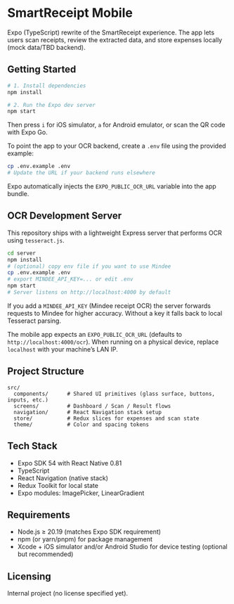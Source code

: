 # SmartReceipt Mobile

Expo (TypeScript) rewrite of the SmartReceipt experience. The app lets users scan receipts, review the extracted data, and store expenses locally (mock data/TBD backend).

## Getting Started

```bash
# 1. Install dependencies
npm install

# 2. Run the Expo dev server
npm start
```

Then press `i` for iOS simulator, `a` for Android emulator, or scan the QR code with Expo Go.

To point the app to your OCR backend, create a `.env` file using the provided example:

```bash
cp .env.example .env
# Update the URL if your backend runs elsewhere
```

Expo automatically injects the `EXPO_PUBLIC_OCR_URL` variable into the app bundle.

## OCR Development Server

This repository ships with a lightweight Express server that performs OCR using `tesseract.js`.

```bash
cd server
npm install
# (optional) copy env file if you want to use Mindee
cp .env.example .env
# export MINDEE_API_KEY=... or edit .env
npm start
# Server listens on http://localhost:4000 by default
```

If you add a `MINDEE_API_KEY` (Mindee receipt OCR) the server forwards requests to Mindee for higher accuracy. Without a key it falls back to local Tesseract parsing.

The mobile app expects an `EXPO_PUBLIC_OCR_URL` (defaults to `http://localhost:4000/ocr`). When running on a physical device, replace `localhost` with your machine’s LAN IP.

## Project Structure

```
src/
  components/      # Shared UI primitives (glass surface, buttons, inputs, etc.)
  screens/         # Dashboard / Scan / Result flows
  navigation/      # React Navigation stack setup
  store/           # Redux slices for expenses and scan state
  theme/           # Color and spacing tokens
```

## Tech Stack

- Expo SDK 54 with React Native 0.81
- TypeScript
- React Navigation (native stack)
- Redux Toolkit for local state
- Expo modules: ImagePicker, LinearGradient

## Requirements

- Node.js ≥ 20.19 (matches Expo SDK requirement)
- npm (or yarn/pnpm) for package management
- Xcode + iOS simulator and/or Android Studio for device testing (optional but recommended)

## Licensing

Internal project (no license specified yet).
